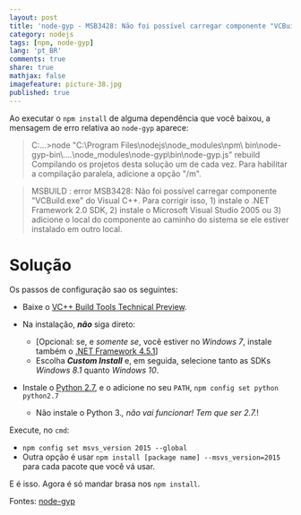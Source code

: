 ```yaml
---
layout: post
title: 'node-gyp - MSB3428: Não foi possível carregar componente "VCBuild.exe"'
category: nodejs
tags: [npm, node-gyp]
lang: 'pt_BR'
comments: true
share: true
mathjax: false
imagefeature: picture-38.jpg
published: true
---
```


Ao executar o `npm install` de alguma dependência que você baixou, a mensagem de erro relativa ao `node-gyp` aparece:

> C:\...>node "C:\Program Files\nodejs\node_modules\npm\ bin\node-gyp-bin\\..\..\node_modules\node-gyp\bin\node-gyp.js" rebuild
Compilando os projetos desta solução um de cada vez. Para habilitar a compilação paralela, adicione a opção "/m".

> MSBUILD : error MSB3428: Não foi possível carregar componente "VCBuild.exe" do Visual C++.
Para corrigir isso, 1) instale o .NET Framework 2.0 SDK, 2) instale o Microsoft Visual Studio 2005 ou 3) adicione
o local do componente ao caminho do sistema se ele estiver instalado em outro local.

<!--more-->

# Solução

Os passos de configuração sao os seguintes:

- Baixe o [VC++ Build Tools Technical Preview](http://go.microsoft.com/fwlink/?LinkId=691132).
- Na instalação, ***não*** siga direto:
  - [Opcional: se, e *somente se*, você estiver no *Windows 7*, instale também o [.NET Framework 4.5.1](http://www.microsoft.com/en-us/download/details.aspx?id=40773)]
  - Escolha ***Custom Install*** e, em seguida, selecione tanto as SDKs *Windows 8.1* quanto *Windows 10*.

- Instale o [Python 2.7](https://www.python.org/downloads/), e o adicione no seu `PATH`, `npm config set python python2.7`
  - Não instale o Python 3.*, não vai funcionar! Tem que ser 2.7.*!

Execute, no `cmd`:
  - `npm config set msvs_version 2015 --global`
  - Outra opção é usar `npm install [package name] --msvs_version=2015` para cada pacote que você vá usar.

E é isso. Agora é só mandar brasa nos `npm install`.

Fontes: [node-gyp](https://github.com/nodejs/node-gyp/issues/629#issuecomment-153196245)
